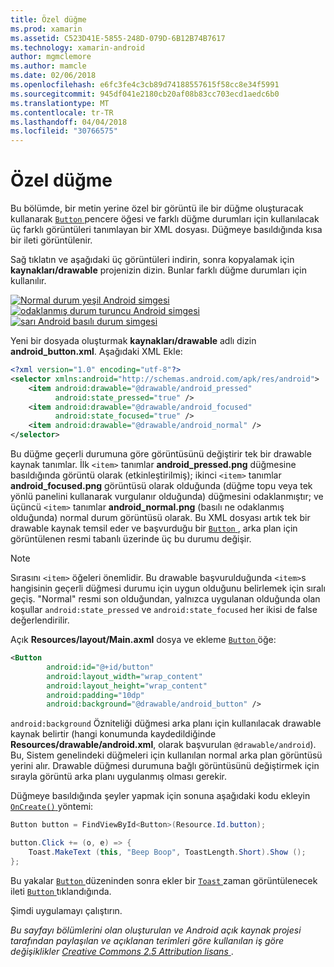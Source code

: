 ```yaml
---
title: Özel düğme
ms.prod: xamarin
ms.assetid: C523D41E-5855-248D-079D-6B12B74B7617
ms.technology: xamarin-android
author: mgmclemore
ms.author: mamcle
ms.date: 02/06/2018
ms.openlocfilehash: e6fc3fe4c3cb89d74188557615f58cc8e34f5991
ms.sourcegitcommit: 945df041e2180cb20af08b83cc703ecd1aedc6b0
ms.translationtype: MT
ms.contentlocale: tr-TR
ms.lasthandoff: 04/04/2018
ms.locfileid: "30766575"
---
```

# <a name="custom-button"></a>Özel düğme

Bu bölümde, bir metin yerine özel bir görüntü ile bir düğme oluşturacak kullanarak [ `Button` ](https://developer.xamarin.com/api/type/Android.Widget.Button/) pencere öğesi ve farklı düğme durumları için kullanılacak üç farklı görüntüleri tanımlayan bir XML dosyası. Düğmeye basıldığında kısa bir ileti görüntülenir.

Sağ tıklatın ve aşağıdaki üç görüntüleri indirin, sonra kopyalamak için **kaynakları/drawable** projenizin dizin. Bunlar farklı düğme durumları için kullanılır.

 [![Normal durum yeşil Android simgesi](custom-button-images/android-normal.png)](custom-button-images/android-normal.png#lightbox) [ ![odaklanmış durum turuncu Android simgesi](custom-button-images/android-focused.png)](custom-button-images/android-focused.png#lightbox) [ ![sarı Android basılı durum simgesi](custom-button-images/android-pressed.png)](custom-button-images/android-pressed.png#lightbox)

Yeni bir dosyada oluşturmak **kaynakları/drawable** adlı dizin **android_button.xml**. Aşağıdaki XML Ekle:

```xml
<?xml version="1.0" encoding="utf-8"?>
<selector xmlns:android="http://schemas.android.com/apk/res/android">
    <item android:drawable="@drawable/android_pressed"
          android:state_pressed="true" />
    <item android:drawable="@drawable/android_focused"
          android:state_focused="true" />
    <item android:drawable="@drawable/android_normal" />
</selector>
```

Bu düğme geçerli durumuna göre görüntüsünü değiştirir tek bir drawable kaynak tanımlar. İlk `<item>` tanımlar **android_pressed.png** düğmesine basıldığında görüntü olarak (etkinleştirilmiş); ikinci `<item>` tanımlar **android_focused.png** görüntüsü olarak olduğunda (düğme topu veya tek yönlü panelini kullanarak vurgulanır olduğunda) düğmesini odaklanmıştır; ve üçüncü `<item>` tanımlar **android_normal.png** (basılı ne odaklanmış olduğunda) normal durum görüntüsü olarak. Bu XML dosyası artık tek bir drawable kaynak temsil eder ve başvurduğu bir [ `Button` ](https://developer.xamarin.com/api/type/Android.Widget.Button/) , arka plan için görüntülenen resmi tabanlı üzerinde üç bu durumu değişir.


> [!NOTE]
> Sırasını `<item>` öğeleri önemlidir. Bu drawable başvurulduğunda `<item>`s hangisinin geçerli düğmesi durumu için uygun olduğunu belirlemek için sıralı geçiş.
> "Normal" resmi son olduğundan, yalnızca uygulanan olduğunda olan koşullar `android:state_pressed` ve `android:state_focused` her ikisi de false değerlendirilir.

Açık **Resources/layout/Main.axml** dosya ve ekleme [ `Button` ](https://developer.xamarin.com/api/type/Android.Widget.Button/) öğe:

```xml
<Button
        android:id="@+id/button"
        android:layout_width="wrap_content"
        android:layout_height="wrap_content"
        android:padding="10dp"
        android:background="@drawable/android_button" />
```

`android:background` Özniteliği düğmesi arka planı için kullanılacak drawable kaynak belirtir (hangi konumunda kaydedildiğinde **Resources/drawable/android.xml**, olarak başvurulan `@drawable/android`). Bu, Sistem genelindeki düğmeleri için kullanılan normal arka plan görüntüsü yerini alır. Drawable düğmesi durumuna bağlı görüntüsünü değiştirmek için sırayla görüntü arka planı uygulanmış olması gerekir.

Düğmeye basıldığında şeyler yapmak için sonuna aşağıdaki kodu ekleyin [ `OnCreate()` ](https://developer.xamarin.com/api/member/Android.App.Activity.OnCreate/p/Android.OS.Bundle/Android.OS.PersistableBundle/) yöntemi:

```csharp
Button button = FindViewById<Button>(Resource.Id.button);

button.Click += (o, e) => {
    Toast.MakeText (this, "Beep Boop", ToastLength.Short).Show ();
};
```

Bu yakalar [ `Button` ](https://developer.xamarin.com/api/type/Android.Widget.Button/) düzeninden sonra ekler bir [ `Toast` ](https://developer.xamarin.com/api/type/Android.Widget.Toast/) zaman görüntülenecek ileti [ `Button` ](https://developer.xamarin.com/api/type/Android.Widget.Button/) tıklandığında.

Şimdi uygulamayı çalıştırın.


*Bu sayfayı bölümlerini olan oluşturulan ve Android açık kaynak projesi tarafından paylaşılan ve açıklanan terimleri göre kullanılan iş göre değişiklikler*
[*Creative Commons 2.5 Attribution lisans* ](http://creativecommons.org/licenses/by/2.5/).
